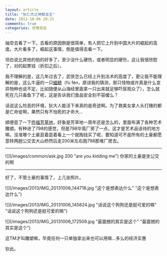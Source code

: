 ```yaml
---
layout: article
title: "狄仁杰之神都龙王"
date: 2013-10-06 20:21
comments: true
categories: 世情百态
---
```


  抽空去看了一下。去看的原因倒是很简单，有人把它上升到中国大片的崛起的高度。大片看多了，崛起这事情，倒是值得去看一下。

  坦白说比其他的拍的好多了，至少没什么硬伤，或者明显的硬伤，这让我很欣慰了，对的起票钱（折扣之后）。

<!-- more -->

  我不理解的是，这几年过去了，武侠怎么已经上升到法术的高度了，更让我不能理解的是，这么牛逼的一只[蝠鲼][1]（fú fèn，原谅我的猜测，那只怪物或许真是什么变异物种也说不定，比如随便从山海经里面拿一只出来就足够吓尿观众了），怎么就死在几只毒鱼下了呢，这是告诉我们食品安全刻不容缓么？

  话说这么险恶的环境，狄大人能活下来真的是奇迹啊。为了救美女拿人头打赌的都是亡命徒啊，果然只有不怕死的才命大...

  顺便逛了一下[侨福芳草地][2]，好象是芳草地一周年还是怎么的，里面布满了各种艺术雕塑。有种进了798的感觉，但是798毕竟厂房了一点，这才是艺术品该待的地方嘛。没准哪个土豪逛着逛着看上一个就掏钱买了呢，要知道可不是所有的土豪都愿意转两趟公交去大山桥然后走200米左右跑798那堆厂房去。

--------

![](/images/common/ask.jpg 200 "are you kidding me") 你家的土豪是坐公交的啊

--------

  好了，不管土豪的事情了，上几张照片。

![](/images/2013/IMG_20131006_144718.jpg  "这个是想表达什么" "这个是想表达什么")

![](/images/2013/IMG_20131006_145824.jpg "话说这个狗狗还是挺可爱的嘛" "话说这个狗狗还是挺可爱的嘛")

![](/images/2013/IMG_20131006_172509.jpg "最震撼的其实是这个" "最震撼的其实是这个")

  这TM才叫雕塑嘛，毕竟任何一只单独拿出来也可以用嘛...多么的经济实惠

  钦此。

[1]: http://baike.baidu.com/link?url=dWI58A0UeuCs95DyVPXFM-4bT9b4wQyRlXRSbA3o2u0ShtN1Rhum3rLMJSoKyGwO   "蝠鲼"
[2]: http://www.parkviewgreen.com/cn/ "侨福芳草地"
